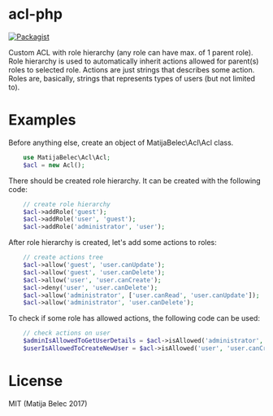 # acl-php

[![Packagist](https://img.shields.io/packagist/v/matijabelec/acl-php.svg)](https://packagist.org/packages/matijabelec/acl-php)

Custom ACL with role hierarchy (any role can have max. of 1 parent role). Role hierarchy is used to automatically inherit actions allowed for parent(s) roles to selected role. Actions are just strings that describes some action. Roles are, basically, strings that represents types of users (but not limited to).

# Examples

Before anything else, create an object of MatijaBelec\Acl\Acl class.
```php
    use MatijaBelec\Acl\Acl;
    $acl = new Acl();
```

There should be created role hierarchy. It can be created with the following code:

```php
    // create role hierarchy
    $acl->addRole('guest');
    $acl->addRole('user', 'guest');
    $acl->addRole('administrator', 'user');
```
After role hierarchy is created, let's add some actions to roles:

```php
    // create actions tree
    $acl->allow('guest', 'user.canUpdate');
    $acl->allow('guest', 'user.canDelete');
    $acl->allow('user', 'user.canCreate');
    $acl->deny('user', 'user.canDelete');
    $acl->allow('administrator', ['user.canRead', 'user.canUpdate']);
    $acl->allow('administrator', 'user.canDelete');
```

To check if some role has allowed actions, the following code can be used:

```php
    // check actions on user
    $adminIsAllowedToGetUserDetails = $acl->isAllowed('administrator', 'user.canRead');
    $userIsAllowedToCreateNewUser = $acl->isAllowed('user', 'user.canCreate');
```

# License
MIT (Matija Belec 2017)
